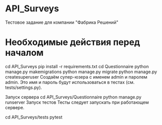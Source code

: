 # API_Surveys
Тестовое задание для компании "Фабрика Решений"
# Необходимые действия перед началом
cd API_Surveys
pip install -r requirements.txt
cd Questionnaire
python manage.py makemigrations
python manage.py migrate
python manage.py createsuperuser
Создаём супер-юзера с именем admin и паролем admin. Это имя и пароль будут использоваться в тестах (см. tests/settings.py).

Запуск сервера
cd API_Surveys/Questionnaire
python manage.py runserver
Запуск тестов
Тесты следует запускать при работающем сервере.

cd API_Surveys/tests
pytest
